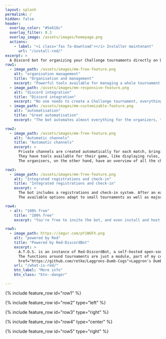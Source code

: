 ```yaml
---
layout: splash
permalink: /
hidden: false
header:
  overlay_color: "#5e616c"
  overlay_filter: 0.3
  overlay_image: /assets/images/homepage.png
  actions:
    - label: "<i class='fas fa-download'></i> Installer maintenant"
      url: "/install-red/"
excerpt: >
  A Discord bot for organizing your Challonge tournaments directly on Discord!
row1:
  - image_path: /assets/images/mm-free-feature.png
    alt: "organisation management"
    title: "Organisation and management"
    excerpt: "Powerful tools available for managing a whole tournament easily, tested with up to 128 players"
  - image_path: /assets/images/mm-responsive-feature.png
    alt: "discord integration"
    title: "Discord integration"
    excerpt: "No one needs to create a Challonge tournament, everything is linked between the bracket and your server!"
  - image_path: /assets/images/mm-customizable-feature.png
    alt: "automatisation"
    title: "Great automatisation"
    excerpt: "The bot automates almost everything for the organizers, the only thing left to do is to monitor!"

row2:
  - image_path: /assets/images/mm-free-feature.png
    alt: "Automatic channels"
    title: "Automatic channels"
    excerpt: >
      Private channels are created automatically for each match, bringing both players together who can discuss peacefully. <br/>
      They have tools available for their game, like displaying rules, stages, or even calling an organiser <br/><br/>
      The organisers, on the other hand, have an overview of all the channels and can easily intervene in a match without disturbing the rest!

row3:
  - image_path: /assets/images/mm-free-feature.png
    alt: "Integrated registrations and check-in"
    title: "Integrated registrations and check-in"
    excerpt: >
      The bot includes a registrations and check-in system. After an easy setup, members will just have to type `!in` to participate!<br/><br/>
      The available options adapt to small tournaments as well as major tournaments, built to work with large influxes of members quickly!

row4:
  - alt: "100% free"
    title: "100% free"
    excerpt: "You're free to invite the bot, and even install and host it, no command will be blocked, no message will insist over a Patreon!"

row5:
  - image_path: https://imgur.com/pY1WUFX.png
    alt: "powered by Red"
    title: "Powered by Red-DiscordBot"
    excerpt: >
      A.T.O.S. is an instance of Red-DiscordBot, a self-hosted open-source bot. <br/>
      The functions around tournaments are just a module, part of my collection of modules, <a
      href="https://github.com/retke/Laggrons-Dumb-Cogs">Laggron's Dumb Cogs</a>.
    url: "/what-is-red/"
    btn_label: "More info"
    btn_class: "btn--danger"

---
```


{% include feature_row id="row1" %}

{% include feature_row id="row2" type="left" %}

{% include feature_row id="row3" type="right" %}

{% include feature_row id="row4" type="center" %}

{% include feature_row id="row5" type="right" %}
